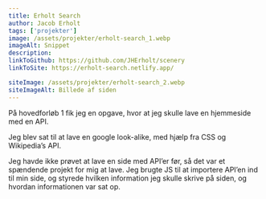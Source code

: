 ```yaml
---
title: Erholt Search
author: Jacob Erholt
tags: ['projekter']
image: /assets/projekter/erholt-search_1.webp
imageAlt: Snippet
description: 
linkToGithub: https://github.com/JHErholt/scenery
linkToSite: https://erholt-search.netlify.app/

siteImage: /assets/projekter/erholt-search_2.webp
siteImageAlt: Billede af siden
---
```

<p>På hovedforløb 1 fik jeg en opgave, hvor at jeg skulle lave en hjemmeside med en API. </p>

<p>Jeg blev sat til at lave en google look-alike, med hjælp fra CSS og Wikipedia’s API.</p>

<p>Jeg havde ikke prøvet at lave en side med API’er før, så det var et spændende projekt for mig at lave. Jeg brugte JS til at importere API’en ind til min side, og styrede hvilken information jeg skulle skrive på siden, og hvordan informationen var sat op.</p>